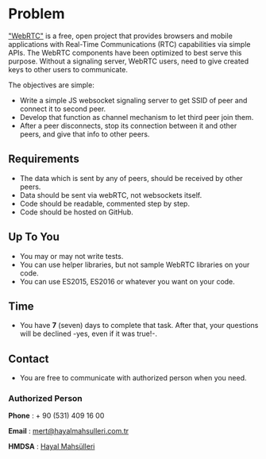 # Problem

["WebRTC"](https://webrtc.org/) is a free, open project that provides browsers and mobile applications with Real-Time Communications (RTC) capabilities via simple APIs. The WebRTC components have been optimized to best serve this purpose. Without a signaling server, WebRTC users, need to give created keys to other users to communicate.

The objectives are simple:

- Write a simple JS websocket signaling server to get SSID of peer and connect it to second peer.
- Develop that function as channel mechanism to let third peer join them.
- After a peer disconnects, stop its connection between it and other peers, and give that info to other peers.

## Requirements

- The data which is sent by any of peers, should be received by other peers.
- Data should be sent via webRTC, not websockets itself.
- Code should be readable, commented step by step.
- Code should be hosted on GitHub.

## Up To You
- You may or may not write tests.
- You can use helper libraries, but not sample WebRTC libraries on your code.
- You can use ES2015, ES2016 or whatever you want on your code.

## Time
- You have **7** (seven) days to complete that task. After that, your questions will be declined -yes, even if it was true!-.

## Contact
- You are free to communicate with authorized person when you need.

### Authorized Person
**Phone** : + 90 (531) 409 16 00

**Email** : mert@hayalmahsulleri.com.tr

**HMDSA** : [Hayal Mahsülleri](https://www.hayalmahsulleri.com.tr/)

